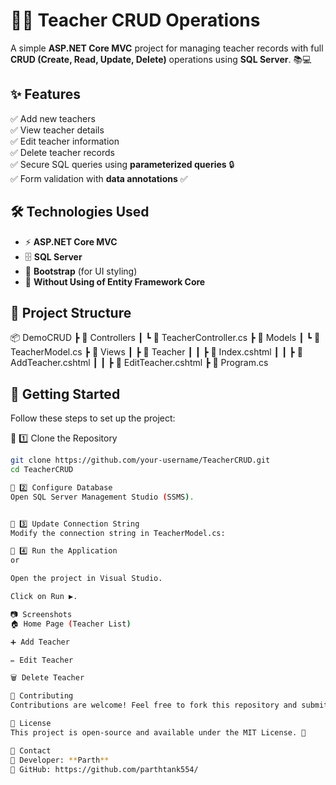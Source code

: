 # 👨‍🏫 Teacher CRUD Operations

A simple **ASP.NET Core MVC** project for managing teacher records with full **CRUD (Create, Read, Update, Delete)** operations using **SQL Server**. 📚💻

## ✨ Features
✅ Add new teachers  
✅ View teacher details  
✅ Edit teacher information  
✅ Delete teacher records  
✅ Secure SQL queries using **parameterized queries** 🔒  
✅ Form validation with **data annotations** ✅  

## 🛠️ Technologies Used
- ⚡ **ASP.NET Core MVC**
- 🗄️ **SQL Server**
- 🎨 **Bootstrap** (for UI styling)
- 🔄 **Without Using of Entity Framework Core**

## 📂 Project Structure
📦 DemoCRUD ┣ 
📂 Controllers ┃ 
    ┗ 📜 TeacherController.cs ┣ 
📂 Models ┃ 
    ┗ 📜 TeacherModel.cs ┣ 
📂 Views ┃ 
    ┣ 📂 Teacher ┃ ┃ 
    ┣ 📜 Index.cshtml ┃ ┃ 
    ┣ 📜 AddTeacher.cshtml ┃ ┃ 
    ┣ 📜 EditTeacher.cshtml 
┣ 📜 Program.cs


## 🚀 Getting Started
Follow these steps to set up the project:

📌 1️⃣ Clone the Repository
```sh
git clone https://github.com/your-username/TeacherCRUD.git
cd TeacherCRUD

📌 2️⃣ Configure Database
Open SQL Server Management Studio (SSMS).


📌 3️⃣ Update Connection String
Modify the connection string in TeacherModel.cs:

📌 4️⃣ Run the Application
or

Open the project in Visual Studio.

Click on Run ▶.

📷 Screenshots
🏠 Home Page (Teacher List)

➕ Add Teacher

✏ Edit Teacher

🗑 Delete Teacher

🤝 Contributing
Contributions are welcome! Feel free to fork this repository and submit a pull request. 🔥

📜 License
This project is open-source and available under the MIT License. 📄

📧 Contact
📌 Developer: **Parth**
📌 GitHub: https://github.com/parthtank554/
